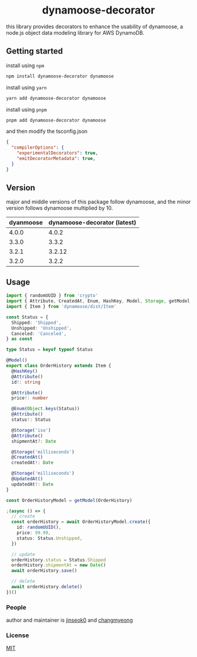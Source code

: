 
<h1 align="center">dynamoose-decorator</h1>

this library provides decorators to enhance the usability of dynamoose, a node.js object data modeling library for AWS DynamoDB.

## Getting started

install using `npm`

```bash
npm install dynamoose-decorator dynamoose
```

install using `yarn`

```bash
yarn add dynamoose-decorator dynamoose
```

install using `pnpm`

```bash
pnpm add dynamoose-decorator dynamoose
```

and then modify the tsconfig.json
```json
{
  "compilerOptions": {
    "experimentalDecorators": true,
    "emitDecoratorMetadata": true,
  }
}
```

## Version

major and middle versions of this package follow dynamoose, and the minor version follows dynamoose multiplied by 10.

| dyanmoose | dynamoose-decorator (latest) |
| --- | --- |
| 4.0.0 | 4.0.2 |
| 3.3.0 | 3.3.2 |
| 3.2.1 | 3.2.12 |
| 3.2.0 | 3.2.2 |

## Usage

```typescript
import { randomUUID } from 'crypto'
import { Attribute, CreatedAt, Enum, HashKey, Model, Storage, getModel, UpdatedAt } from 'dynamoose-decorator'
import { Item } from 'dynamoose/dist/Item'

const Status = {
  Shipped: 'Shipped',
  Unshipped: 'Unshipped',
  Canceled: 'Canceled',
} as const

type Status = keyof typeof Status

@Model()
export class OrderHistory extends Item {
  @HashKey()
  @Attribute()
  id!: string

  @Attribute()
  price!: number

  @Enum(Object.keys(Status))
  @Attribute()
  status!: Status

  @Storage('iso')
  @Attribute()
  shipmentAt?: Date

  @Storage('milliseconds')
  @CreatedAt()
  createdAt!: Date

  @Storage('milliseconds')
  @UpdatedAt()
  updatedAt!: Date
}

const OrderHistoryModel = getModel(OrderHistory)

;(async () => {
  // create
  const orderHistory = await OrderHistoryModel.create({
    id: randomUUID(),
    price: 99.99,
    status: Status.Unshipped,
  })

  // update
  orderHistory.status = Status.Shipped
  orderHistory.shipmentAt = new Date()
  await orderHistory.save()

  // delete
  await orderHistory.delete()
})()
```

### People

author and maintainer is [jinseok0](https://github.com/jinseok0) and [changmyeong](https://github.com/changmyeong)

### License

[MIT](LICENSE)
